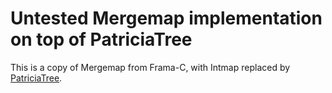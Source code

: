 # Untested Mergemap implementation on top of PatriciaTree

This is a copy of Mergemap from Frama-C, with Intmap replaced by
[PatriciaTree](https://github.com/codex-semantics-library/patricia-tree).
